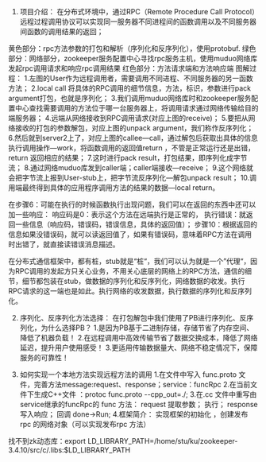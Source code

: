1. 项目介绍：
在分布式环境中，通过RPC（Remote Procedure Call Protocol）远程过程调用协议可以实现同一服务器不同进程间的函数调用以及不同服务器间函数的调用结果的返回；

黄色部分：rpc方法参数的打包和解析（序列化和反序列化），使用protobuf.
绿色部分：网络部分，zookeeper服务配置中心寻找rpc服务主机，使用muduo网络库发起rpc调用请求和响应rpc调用结果
红色部分：方法请求端和方法响应端
图解过程：
1.左图的User作为远程调用者，需要调用不同进程、不同服务器的另一函数方法；
2.local call 将具体的RPC调用的细节信息，方法，标识，参数进行pack argument打包，也就是序列化；
3.我们调用muduo网络库时和zookeeper服务配置中心查找需要调用的方法位于哪一台服务器上，将调用请求通过网络传输给目的端服务器；
4.远端从网络接收到RPC调用请求(对应上图的receive)；
5.要把从网络接收的打包的参数解包，对应上图的unpack argument，我们称作反序列化；
6.然后就到server2上了，对应上图的callee—call，通过解包后获取出具体的信息执行调用操作—work，将函数调用的返回值return ，不管是正常运行还是出错，return 返回相应的结果；
7.这时进行pack result，打包结果，即序列化成字节流；
8.通过网络muduo库发到caller端；caller端接收—receive；
9.这个网络就会把字节流上报到User-stub上，把字节流反序列化—解包unpack result；
10.调用端最终得到具体的应用程序调用方法的结果的数据—local return。

在步骤6：可能在执行的时候函数执行出现问题，我们可以在返回的东西中还可以加一些响应：
响应码是0：表示这个方法在远端执行是正常的，
执行错误：就返回一些信息（响应码，错误码，错误信息，具体的返回值）；
步骤10：根据返回的信息如果没错误码，就可以读返回值了，如果有错误码，意味着RPC方法在调用时出错了，就直接读错误消息描述。

在分布式通信框架中，都有桩，stub就是“桩“，我们可以认为就是一个”代理“，因为RPC调用的发起方只关心业务，不用关心底层的网络上的RPC方法，通信的细节，细节都包装在stub，做数据的序列化和反序列化，网络数据的收发。执行RPC请求的这一端也是如此。执行网络的收发数据，执行数据的序列化和反序列化。


2. 序列化、反序列化方法选择：
在打包解包中我们使用了PB进行序列化、反序列化，为什么选择PB？
1.是因为PB基于二进制存储，存储节省了内存空间、降低了机器负载！
2.在远程调用中高效传输节省了数据交换成本，降低了网络延迟，提升用户使用感受！
3.更适用传输数据量大、网络不稳定情况下，保障服务的可靠性！

3. 如何实现一个本地方法实现远程方法的调用
1.在文件中写入 func.proto 文件，完善方法message:request、response；service：funcRpc
2.在当前文件下生成C++文件 ：protoc func.proto --cpp_out=./;
3.在.cc 文件中重写由 service继承的funcRpc的 func 方法：
request 提取参数；   执行；   response 写入响应；   回调 done->Run;
4.框架简介： 实现框架的初始化  ，创建发布rpc 的网络对象（可以实现发布rpc 方法）


找不到zk动态库：export LD_LIBRARY_PATH=/home/stu/ku/zookeeper-3.4.10/src/c/.libs:$LD_LIBRARY_PATH  